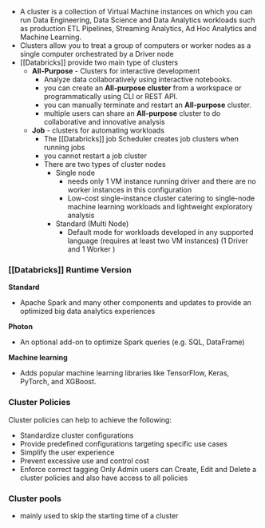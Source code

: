 - A cluster is a collection of Virtual Machine instances on which you can run Data Engineering, Data Science and Data Analytics workloads such as production ETL Pipelines, Streaming Analytics, Ad Hoc Analytics and Machine Learning.
- Clusters allow you to treat a group of computers or worker nodes as a single computer orchestrated by a Driver node
- [[Databricks]] provide two main type of clusters
	- **All-Purpose** - Clusters for interactive development
		- Analyze data collaboratively using interactive notebooks.
		- you can create an **All-purpose cluster** from a workspace or programmatically using CLI or REST API. 
		- you can manually terminate and restart an **All-purpose** cluster.
		- multiple users can share an **All-purpose** cluster to do collaborative and innovative analysis
	- **Job** - clusters for automating workloads
		- The [[Databricks]] job Scheduler creates job clusters when running jobs
		- you cannot restart a job cluster
		- There are two types of cluster nodes
			- Single node
				- needs only 1 VM instance running driver and there are no worker instances in this configuration
				- Low-cost single-instance cluster catering to single-node machine learning workloads and lightweight exploratory analysis
			- Standard (Multi Node)
				- Default mode for workloads developed in any supported language (requires at least two VM instances) (1 Driver and 1 Worker )

### [[Databricks]] Runtime Version
 **Standard**
 - Apache Spark and many other components and updates to provide an optimized big data analytics experiences
 
**Photon**
- An optional add-on to optimize Spark queries (e.g. SQL, DataFrame)

 **Machine learning**
 - Adds popular machine learning libraries like TensorFlow, Keras, PyTorch, and XGBoost.

### Cluster Policies

Cluster policies can help to achieve the following:
- Standardize cluster configurations
- Provide predefined configurations targeting specific use cases
- Simplify the user experience
- Prevent excessive use and control cost
- Enforce correct tagging
Only Admin users can Create, Edit and Delete a cluster policies and also have access to all policies

### Cluster pools

- mainly used to skip the starting time of a cluster






